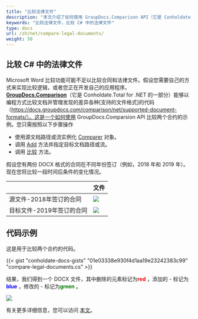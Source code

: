 ```yaml
---
title: "比较法律文件"
description: "本文介绍了如何使用 GroupDocs.Comparison API（它是 Conholdate.Total for .NET 的一部分）来比较法律文件。"
keywords: "比较法律文件，比较 C# 中的法律文件"
type: docs
url: /zh/net/compare-legal-documents/
weight: 50
---
```


## 比较 C# 中的法律文件

Microsoft Word 比较功能可能不足以比较合同和法律文件。假设您需要自己的方式来实现比较逻辑，或者您正在开发自己的应用程序。 [**GroupDocs.Comparison**](https://products.groupdocs.com/comparison/net)（它是 Conholdate.Total for .NET 的一部分）能够以编程方式比较文档并管理发现的差异各种[支持的文件格式]的代码（https://docs.groupdocs.com/comparison/net/supported-document-formats/）。这是一个如何使用 GroupDocs.Comparsion API 比较两个合约的示例。您只需按照以下步骤操作

* 使用源文档路径或流实例化 [Comparer](https://apireference.groupdocs.com/net/comparison/groupdocs.comparison/comparer) 对象。
* 调用 [Add](https://apireference.groupdocs.com/net/comparison/groupdocs.comparison/comparer/methods/add/index) 方法并指定目标文档路径或流。
* 调用 [比较](https://apireference.groupdocs.com/comparison/net/groupdocs.comparison/comparer/methods/compare) 方法。

假设您有两份 DOCX 格式的合同在不同年份签订（例如，2018 年和 2019 年）。现在您将比较一段时间后条件的变化情况。

| |文件 |
| --- | --- |
|源文件-2018年签订的合同| ![](https://docs.groupdocs.com/comparison/net/images/how-to-compare-contracts-drafts-and-legal-documents_3.png) |
|目标文件-2019年签订的合同|![](https://docs.groupdocs.com/comparison/net/images/how-to-compare-contracts-drafts-and-legal-documents_4.png)|

## 代码示例
这是用于比较两个合约的代码。

{{< gist "conholdate-docs-gists" "01e03338e930f4d1aa19e23242383c99" "compare-legal-documents.cs" >}}

结果，我们得到一个 DOCX 文件，其中删除的元素标记为<font color="red">**red**</font> ，添加的 - 标记为<font color="blue">**blue**</font> ，修改的 - 标记为<font color="green">**green**</font> 。

![](https://docs.groupdocs.com/comparison/net/images/how-to-compare-contracts-drafts-and-legal-documents_5.png)

有关更多详细信息，您可以访问 [本文](https://docs.groupdocs.com/comparison/net/how-to-compare-contracts-drafts-and-legal-documents/)。







